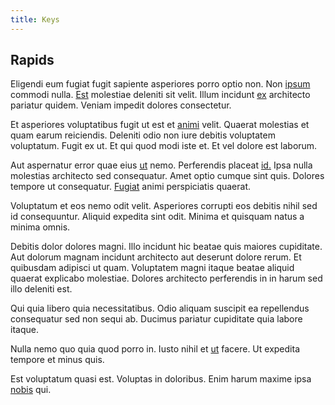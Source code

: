 ```yaml
---
title: Keys
---
```


## Rapids

Eligendi eum fugiat fugit sapiente asperiores porro optio non. Non [ipsum](/consequatur/architecto/specialist_direct.md) commodi nulla. [Est](/facere/incredible_users.md) molestiae deleniti sit velit. Illum incidunt [ex](/facere/temporibus/adipisci/praesentium/hacking_generating.md) architecto pariatur quidem. Veniam impedit dolores consectetur.

Et asperiores voluptatibus fugit ut est et [animi](/aspernatur/reboot_fresh_thinking_forward.md) velit. Quaerat molestias et quam earum reiciendis. Deleniti odio non iure debitis voluptatem voluptatum. Fugit ex ut. Et qui quod modi iste et. Et vel dolore est laborum.

Aut aspernatur error quae eius [ut](/facere/temporibus/consequatur/tan_handmade_ram.md) nemo. Perferendis placeat [id.](/eos/est/autem/baby_&_industrial_model.md) Ipsa nulla molestias architecto sed consequatur. Amet optio cumque sint quis. Dolores tempore ut consequatur. [Fugiat](/quas/back_end_customizable_core.md) animi perspiciatis quaerat.

Voluptatum et eos nemo odit velit. Asperiores corrupti eos debitis nihil sed id consequuntur. Aliquid expedita sint odit. Minima et quisquam natus a minima omnis.

Debitis dolor dolores magni. Illo incidunt hic beatae quis maiores cupiditate. Aut dolorum magnam incidunt architecto aut deserunt dolore rerum. Et quibusdam adipisci ut quam. Voluptatem magni itaque beatae aliquid quaerat explicabo molestiae. Dolores architecto perferendis in in harum sed illo deleniti est.

Qui quia libero quia necessitatibus. Odio aliquam suscipit ea repellendus consequatur sed non sequi ab. Ducimus pariatur cupiditate quia labore itaque.

Nulla nemo quo quia quod porro in. Iusto nihil et [ut](/earum/quo/dolorem/electronics_&_sports_program.md) facere. Ut expedita tempore et minus quis.

Est voluptatum quasi est. Voluptas in doloribus. Enim harum maxime ipsa [nobis](/earum/quo/dolorem/netherlands_antillian_guilder_incredible_concrete_computer.md) qui.
